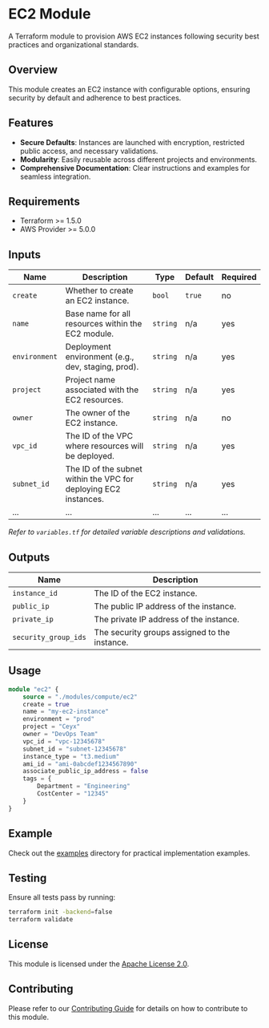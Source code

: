# EC2 Module

A Terraform module to provision AWS EC2 instances following security best practices and organizational standards.

## Overview

This module creates an EC2 instance with configurable options, ensuring security by default and adherence to best practices.

## Features

- **Secure Defaults**: Instances are launched with encryption, restricted public access, and necessary validations.
- **Modularity**: Easily reusable across different projects and environments.
- **Comprehensive Documentation**: Clear instructions and examples for seamless integration.

## Requirements

- Terraform >= 1.5.0
- AWS Provider >= 5.0.0

## Inputs

| Name                          | Description                                                     | Type             | Default        | Required |
|-------------------------------|-----------------------------------------------------------------|------------------|----------------|----------|
| `create`                      | Whether to create an EC2 instance.                              | `bool`           | `true`         | no       |
| `name`                        | Base name for all resources within the EC2 module.              | `string`         | n/a            | yes      |
| `environment`                 | Deployment environment (e.g., dev, staging, prod).              | `string`         | n/a            | yes      |
| `project`                     | Project name associated with the EC2 resources.                 | `string`         | n/a            | yes      |
| `owner`                       | The owner of the EC2 instance.                                  | `string`         | n/a            | no       |
| `vpc_id`                      | The ID of the VPC where resources will be deployed.             | `string`         | n/a            | yes      |
| `subnet_id`                   | The ID of the subnet within the VPC for deploying EC2 instances.| `string`         | n/a            | yes      |
| ...                           | ...                                                             | ...              | ...            | ...      |

*Refer to `variables.tf` for detailed variable descriptions and validations.*

## Outputs

| Name             | Description                           |
|------------------|---------------------------------------|
| `instance_id`    | The ID of the EC2 instance.           |
| `public_ip`      | The public IP address of the instance.|
| `private_ip`     | The private IP address of the instance.|
| `security_group_ids` | The security groups assigned to the instance.|

## Usage

```terraform
module "ec2" {
    source = "./modules/compute/ec2"
    create = true
    name = "my-ec2-instance"
    environment = "prod"
    project = "Ceyx"
    owner = "DevOps Team"
    vpc_id = "vpc-12345678"
    subnet_id = "subnet-12345678"
    instance_type = "t3.medium"
    ami_id = "ami-0abcdef1234567890"
    associate_public_ip_address = false
    tags = {
        Department = "Engineering"
        CostCenter = "12345"
    }
}
```

## Example

Check out the [examples](../../examples/) directory for practical implementation examples.

## Testing

Ensure all tests pass by running:

```bash
terraform init -backend=false
terraform validate
```

## License

This module is licensed under the [Apache License 2.0](../../LICENSE).

## Contributing

Please refer to our [Contributing Guide](../../CONTRIBUTING.md) for details on how to contribute to this module.
